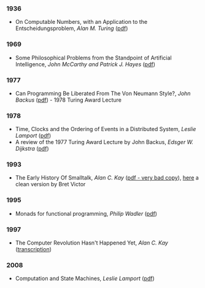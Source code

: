 ### 1936

* On Computable Numbers, with an Application to the Entscheidungsproblem, *Alan M. Turing* ([pdf](https://github.com/pedrompereira/cs-mementos/blob/master/1936/turing-1936.pdf))

### 1969

* Some Philosophical Problems from the Standpoint of Artificial Intelligence, *John McCarthy and Patrick J. Hayes* ([pdf](https://github.com/pedrompereira/cs-mementos/blob/master/1969/mcchay69.pdf))

### 1977

* Can Programming Be Liberated From The Von Neumann Style?, *John Backus* ([pdf](https://github.com/pedrompereira/cs-mementos/blob/master/1977/Backus.pdf)) - 1978 Turing Award Lecture


### 1978

* Time, Clocks and the Ordering of Events in a Distributed System, *Leslie Lamport* ([pdf](https://github.com/pedrompereira/cs-mementos/blob/master/1978/time-clocks.pdf))
* A review of the 1977 Turing Award Lecture by John Backus, *Edsger W. Dijkstra* ([pdf](https://github.com/pedrompereira/cs-mementos/blob/master/1978/EWD692.pdf))

### 1993

* The Early History Of Smalltalk, *Alan C. Kay* ([pdf - very bad copy](https://github.com/pedrompereira/cs-mementos/blob/master/1993/SmalltalkHistoryHOPL.pdf)), [here](http://worrydream.com/EarlyHistoryOfSmalltalk/) a clean version by Bret Victor

### 1995

* Monads for functional programming, *Philip Wadler* ([pdf](https://github.com/pedrompereira/cs-mementos/blob/master/1995/baastad.pdf))

### 1997

* The Computer Revolution Hasn't Happened Yet, *Alan C. Kay* ([transcription](http://blog.moryton.net/2007/12/computer-revolution-hasnt-happened-yet.html))

### 2008

* Computation and State Machines, *Leslie Lamport* ([pdf](https://github.com/pedrompereira/cs-mementos/blob/master/2008/state-machine.pdf))